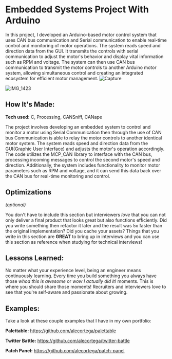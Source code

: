 # Embedded Systems Project With Arduino
In this project, I developed an Arduino-based motor control system that uses CAN bus communication and Serial communication to enable real-time control and monitoring of motor operations. The system reads speed and direction data from the GUI. It transmits the controls with serial communication to adjust the motor's behavior and display vital information such as RPM and voltage. The system can then use CAN bus communication to transmit the motor controls to another Arduino motor system, allowing simultaneous control and creating an integrated ecosystem for efficient motor management.
![Capture](https://github.com/Fawazie/Embedded-Systems-W-Arduino/assets/78445573/e3c2440a-fe1d-4655-a8d2-b6908e6f83f4)

![IMG_1423](https://github.com/Fawazie/Embedded-Systems-W-Arduino/assets/78445573/f1e8d3f3-aa83-4472-8df7-345adb01170e)


## How It's Made:

**Tech used:** C, Processing, CANSniff, CANape

The project involves developing an embedded system to control and monitor a motor using Serial Communication then through the use of CAN bus Communication is able to relay the motor controls to another identical motor system. The system reads speed and direction data from the GUI(Graphic User Interface) and adjusts the motor's operation accordingly. The code utilizes the MCP_CAN library to interface with the CAN bus, processing incoming messages to control the second motor's speed and direction. Additionally, the system includes functionality to monitor motor parameters such as RPM and voltage, and it can send this data back over the CAN bus for real-time monitoring and control.

## Optimizations
*(optional)*

You don't have to include this section but interviewers *love* that you can not only deliver a final product that looks great but also functions efficiently. Did you write something then refactor it later and the result was 5x faster than the original implementation? Did you cache your assets? Things that you write in this section are **GREAT** to bring up in interviews and you can use this section as reference when studying for technical interviews!

## Lessons Learned:

No matter what your experience level, being an engineer means continuously learning. Every time you build something you always have those *whoa this is awesome* or *wow I actually did it!* moments. This is where you should share those moments! Recruiters and interviewers love to see that you're self-aware and passionate about growing.

## Examples:
Take a look at these couple examples that I have in my own portfolio:

**Palettable:** https://github.com/alecortega/palettable

**Twitter Battle:** https://github.com/alecortega/twitter-battle

**Patch Panel:** https://github.com/alecortega/patch-panel



